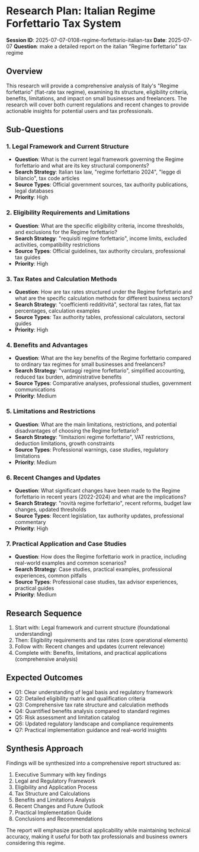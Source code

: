 # Research Plan: Italian Regime Forfettario Tax System

**Session ID**: 2025-07-07-0108-regime-forfettario-italian-tax
**Date**: 2025-07-07
**Question**: make a detailed report on the italian "Regime forfettario" tax regime

## Overview
This research will provide a comprehensive analysis of Italy's "Regime forfettario" (flat-rate tax regime), examining its structure, eligibility criteria, benefits, limitations, and impact on small businesses and freelancers. The research will cover both current regulations and recent changes to provide actionable insights for potential users and tax professionals.

## Sub-Questions

### 1. Legal Framework and Current Structure
- **Question**: What is the current legal framework governing the Regime forfettario and what are its key structural components?
- **Search Strategy**: Italian tax law, "regime forfettario 2024", "legge di bilancio", tax code articles
- **Source Types**: Official government sources, tax authority publications, legal databases
- **Priority**: High

### 2. Eligibility Requirements and Limitations
- **Question**: What are the specific eligibility criteria, income thresholds, and exclusions for the Regime forfettario?
- **Search Strategy**: "requisiti regime forfettario", income limits, excluded activities, compatibility restrictions
- **Source Types**: Official guidelines, tax authority circulars, professional tax guides
- **Priority**: High

### 3. Tax Rates and Calculation Methods
- **Question**: How are tax rates structured under the Regime forfettario and what are the specific calculation methods for different business sectors?
- **Search Strategy**: "coefficienti redditività", sectoral tax rates, flat tax percentages, calculation examples
- **Source Types**: Tax authority tables, professional calculators, sectoral guides
- **Priority**: High

### 4. Benefits and Advantages
- **Question**: What are the key benefits of the Regime forfettario compared to ordinary tax regimes for small businesses and freelancers?
- **Search Strategy**: "vantaggi regime forfettario", simplified accounting, reduced tax burden, administrative benefits
- **Source Types**: Comparative analyses, professional studies, government communications
- **Priority**: Medium

### 5. Limitations and Restrictions
- **Question**: What are the main limitations, restrictions, and potential disadvantages of choosing the Regime forfettario?
- **Search Strategy**: "limitazioni regime forfettario", VAT restrictions, deduction limitations, growth constraints
- **Source Types**: Professional warnings, case studies, regulatory limitations
- **Priority**: Medium

### 6. Recent Changes and Updates
- **Question**: What significant changes have been made to the Regime forfettario in recent years (2022-2024) and what are the implications?
- **Search Strategy**: "novità regime forfettario", recent reforms, budget law changes, updated thresholds
- **Source Types**: Recent legislation, tax authority updates, professional commentary
- **Priority**: High

### 7. Practical Application and Case Studies
- **Question**: How does the Regime forfettario work in practice, including real-world examples and common scenarios?
- **Search Strategy**: Case studies, practical examples, professional experiences, common pitfalls
- **Source Types**: Professional case studies, tax advisor experiences, practical guides
- **Priority**: Medium

## Research Sequence
1. Start with: Legal framework and current structure (foundational understanding)
2. Then: Eligibility requirements and tax rates (core operational elements)
3. Follow with: Recent changes and updates (current relevance)
4. Complete with: Benefits, limitations, and practical applications (comprehensive analysis)

## Expected Outcomes
- Q1: Clear understanding of legal basis and regulatory framework
- Q2: Detailed eligibility matrix and qualification criteria
- Q3: Comprehensive tax rate structure and calculation methods
- Q4: Quantified benefits analysis compared to standard regimes
- Q5: Risk assessment and limitation catalog
- Q6: Updated regulatory landscape and compliance requirements
- Q7: Practical implementation guidance and real-world insights

## Synthesis Approach
Findings will be synthesized into a comprehensive report structured as:
1. Executive Summary with key findings
2. Legal and Regulatory Framework
3. Eligibility and Application Process
4. Tax Structure and Calculations
5. Benefits and Limitations Analysis
6. Recent Changes and Future Outlook
7. Practical Implementation Guide
8. Conclusions and Recommendations

The report will emphasize practical applicability while maintaining technical accuracy, making it useful for both tax professionals and business owners considering this regime.